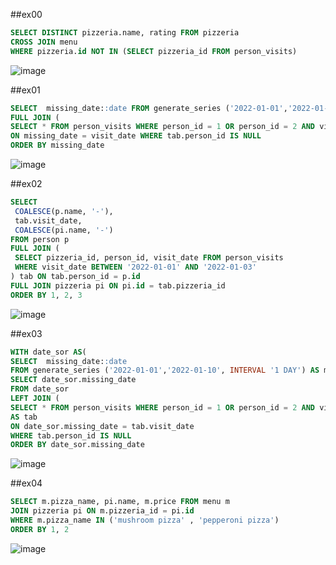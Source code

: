 ##ex00
```sql
SELECT DISTINCT pizzeria.name, rating FROM pizzeria
CROSS JOIN menu
WHERE pizzeria.id NOT IN (SELECT pizzeria_id FROM person_visits)


```

![image](https://github.com/sofawwg/SQL/assets/115135261/a48630e0-e47c-4b05-aa9c-76b19271cef5)

##ex01
```sql
SELECT  missing_date::date FROM generate_series ('2022-01-01','2022-01-10', INTERVAL '1 DAY') AS missing_date 
FULL JOIN (
SELECT * FROM person_visits WHERE person_id = 1 OR person_id = 2 AND visit_date BETWEEN '2022-01-01' AND '2022-01-10')  as tab
ON missing_date = visit_date WHERE tab.person_id IS NULL
ORDER BY missing_date

```

![image](https://github.com/sofawwg/SQL/assets/115135261/80422a7e-0c3e-4843-8e82-4a96bae708f6)

##ex02
```sql
SELECT
 COALESCE(p.name, '-'),
 tab.visit_date,
 COALESCE(pi.name, '-')
FROM person p
FULL JOIN (
 SELECT pizzeria_id, person_id, visit_date FROM person_visits
 WHERE visit_date BETWEEN '2022-01-01' AND '2022-01-03'
) tab ON tab.person_id = p.id
FULL JOIN pizzeria pi ON pi.id = tab.pizzeria_id
ORDER BY 1, 2, 3

```
![image](https://github.com/sofawwg/SQL/assets/115135261/c8a6d93f-a56b-4ff9-952f-831e528e3d6a)


##ex03
```sql
WITH date_sor AS(
SELECT  missing_date::date 
FROM generate_series ('2022-01-01','2022-01-10', INTERVAL '1 DAY') AS missing_date )
SELECT date_sor.missing_date
FROM date_sor
LEFT JOIN (
SELECT * FROM person_visits WHERE person_id = 1 OR person_id = 2 AND visit_date BETWEEN '2022-01-01' AND '2022-01-10') 
AS tab
ON date_sor.missing_date = tab.visit_date
WHERE tab.person_id IS NULL
ORDER BY date_sor.missing_date

```
![image](https://github.com/sofawwg/SQL/assets/115135261/970bd61b-565b-4d75-9fb7-49528fbfcdfc)


##ex04
```sql
SELECT m.pizza_name, pi.name, m.price FROM menu m
JOIN pizzeria pi ON m.pizzeria_id = pi.id
WHERE m.pizza_name IN ('mushroom pizza' , 'pepperoni pizza')
ORDER BY 1, 2

```

![image](https://github.com/sofawwg/SQL/assets/115135261/2aba4c8f-0cb1-4bd2-a719-699a7eb8020e) 



